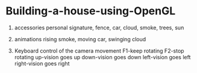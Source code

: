 # Building-a-house-using-OpenGL
1. accessories
personal signature, fence, car, cloud, smoke, trees, sun

2. animations
rising smoke, moving car, swinging cloud

3. Keyboard control of the camera movement
F1-keep rotating
F2-stop rotating
up-vision goes up
down-vision goes down
left-vision goes left
right-vision goes right
